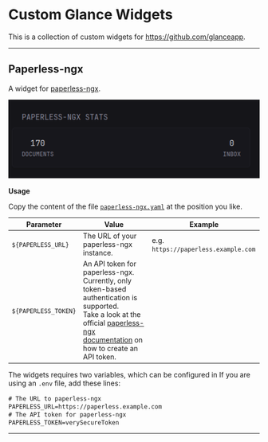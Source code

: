 # Custom Glance Widgets

This is a collection of custom widgets for https://github.com/glanceapp.

---

## Paperless-ngx

A widget for [paperless-ngx](https://docs.paperless-ngx.com/).

![paperless-ngx](images/paperless-ngx.png)

**Usage**

Copy the content of the file [`paperless-ngx.yaml`]() at the position you like.

|Parameter|Value|Example|
|---|---|---|
|`${PAPERLESS_URL}`|The URL of your paperless-ngx instance.|e.g. `https://paperless.example.com`|
|`${PAPERLESS_TOKEN}`|An API token for paperless-ngx. Currently, only token-based authentication is supported.</br>Take a look at the official [paperless-ngx documentation](https://docs.paperless-ngx.com/api/#authorization) on how to create an API token.||

The widgets requires two variables, which can be configured in
If you are using an `.env` file, add these lines:

```
# The URL to paperless-ngx
PAPERLESS_URL=https://paperless.example.com
# The API token for paperless-ngx
PAPERLESS_TOKEN=verySecureToken
```


---




